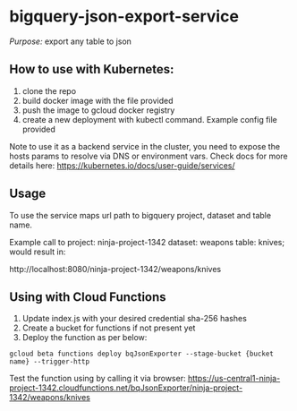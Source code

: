 # bigquery-json-export-service

*Purpose:* export any table to json

## How to use with Kubernetes:
1. clone the repo
2. build docker image with the file provided
3. push the image to gcloud docker registry
4. create a new deployment with kubectl command. Example config file provided

Note to use it as a backend service in the cluster, you need to expose the hosts params to resolve via DNS or environment vars. 
Check docs for more details here:  https://kubernetes.io/docs/user-guide/services/

## Usage
To use the service maps url path to bigquery project, dataset and table name.

Example call to project: ninja-project-1342 dataset: weapons table: knives;
would result in: 

http://localhost:8080/ninja-project-1342/weapons/knives

## Using with Cloud Functions

1. Update index.js with your desired credential sha-256 hashes
2. Create a bucket for functions if not present yet
3. Deploy the function as per below:

`gcloud beta functions deploy bqJsonExporter --stage-bucket {bucket name} --trigger-http`

Test the function using by calling it via browser: 
https://us-central1-ninja-project-1342.cloudfunctions.net/bqJsonExporter/ninja-project-1342/weapons/knives